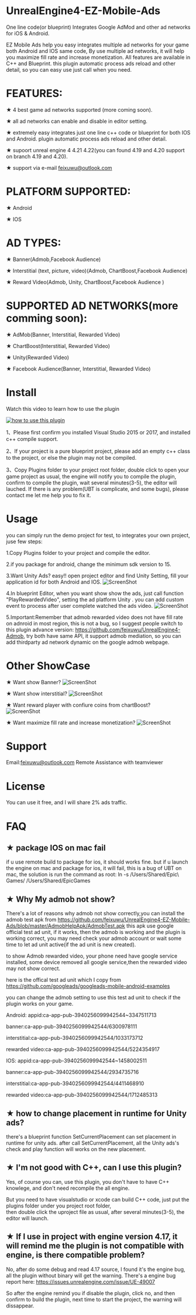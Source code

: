 # UnrealEngine4-EZ-Mobile-Ads
One line code(or blueprint) Integrates Google AdMod and other ad networks for iOS &amp; Android.

EZ Mobile Ads help you easy integrates multiple ad networks for your game both Android and IOS same code, 
By use multiple ad networks, it will  help you maximize fill rate and increase monetization.
All features are available in C++ and Blueprint. this plugin automatic process ads reload and other detail, so
 you can easy use just call when you need.
 

# FEATURES: 
★ 4 best game ad networks supported (more coming soon).

★  all ad  networks  can enable and disable in editor setting.

★  extremely easy  integrates just one line c++ code or blueprint for both IOS and Android. plugin automatic process ads reload
  and other detail.

★  supoort unreal engine 4 4.21 4.22(you can found 4.19 and 4.20 support on branch 4.19 and 4.20).

★ support via e-mail feixuwu@outlook.com


# PLATFORM SUPPORTED:
★ Android

★ IOS

# AD TYPES:
★ Banner(Admob,Facebook Audience)

★ Interstitial (text, picture, video)(Admob, ChartBoost,Facebook Audience)

★ Reward Video(Admob, Unity, ChartBoost,Facebook Audience )

# SUPPORTED AD NETWORKS(more comming soon): 
★ AdMob(Banner, Interstitial, Rewarded Video)

★ ChartBoost(Interstitial, Rewarded Video)

★ Unity(Rewarded Video)

★ Facebook Audience(Banner, Interstitial, Rewarded Video)


# Install

Watch this video to learn how to use the plugin

[![how to use this plugin](https://img.youtube.com/vi/DRtkq0ewTz4/0.jpg)](https://youtu.be/DRtkq0ewTz4)

1、Please first confirm you installed Visual Studio 2015 or 2017, and installed c++ compile support.

2、If your project is a pure blueprint project, please add an empty c++ class to the project, or else the plugin may not be compiled.

3、Copy Plugins folder to your project root folder, double click to open your game project as usual, the engine will 
 notify you to compile the plugin, confirm to compile the plugin, wait several minutes(3-5), the editor will lauched. If there is  any problem(UBT is complicate, and some bugs), please contact me let me help you to fix it.


# Usage
  you can simply run the demo project for test, to integrates your own project, juse few steps:
  
1.Copy Plugins folder to your project and compile the editor.

2.if you package for android, change the minimum sdk version to 15.

3.Want Unity Ads? easy!!
      open project editor and find Unity Setting,  fill your application id for both Android and IOS.
      ![ScreenShot](docs/config.PNG)
      
4.In blueprint Editor, when you want show show the ads, just call function "PlayRewardedVideo",  setting the ad platform Unity . 
       you can add custom event to process after user complete watched the ads video.
	![ScreenShot](docs/call.PNG)
	
5.Important:Remember that admob rewarded video  does not have fill rate on adnroid in most region, this is not a bug, so I suggest people switch to this plugin
 advance version: https://github.com/feixuwu/UnrealEngine4-Admob, try both have same API, it support admob mediation, 
 so you can add thirdparty ad network dynamic on the google admob webpage.
 

	  
# Other ShowCase
★ Want show Banner?
	![ScreenShot](docs/banner.PNG)

★ Want show interstitial?
	![ScreenShot](docs/interstitial.PNG)
	 
★ Want reward player with confiure coins from chartBoost?  
	![ScreenShot](docs/chartboost.PNG)
	
	
★ Want maximize fill rate and increase monetization?
	![ScreenShot](docs/max.PNG)
	
	
# Support
  
  Email:feixuwu@outlook.com
  Remote Assistance with teamviewer
  
# License
You can use it free, and I will share 2% ads traffic.
  

# FAQ
## ★ package IOS on mac fail
  if u use remote build to package for ios, it should works fine.
  but if u launch the engine on mac and package for ios, it will fail, this is a bug of UBT on mac,
  the solution is run the command as root:
  ln -s /Users/Shared/Epic\ Games/ /Users/Shared/EpicGames
  

## ★ Why My admob not show?
  There's a lot of reasons why admob not show correctly,you can install the admob test apk from 
  https://github.com/feixuwu/UnrealEngine4-EZ-Mobile-Ads/blob/master/AdmobHelpApk/AdmobTest.apk
  this apk use google official test ad unit, if it works, then the admob is working and the plugin is working correct,
  you may need check your admob account or wait some time to let ad unit active(if the ad unit is new created).
  
  to show Admob rewarded video, your phone need have google service installed, some device removed all google service,then
  the rewarded video may not show correct.
  
  here is the offical test ad unit which I copy from 
  https://github.com/googleads/googleads-mobile-android-examples
  
  you can change the admob setting to use this test ad unit to check if the plugin works on your game.
  
  Android:
  appid:ca-app-pub-3940256099942544~3347511713
  
  banner:ca-app-pub-3940256099942544/6300978111
  
  interstitial:ca-app-pub-3940256099942544/1033173712
  
  rewarded video:ca-app-pub-3940256099942544/5224354917
  
  IOS:
  appid:ca-app-pub-3940256099942544~1458002511
  
  banner:ca-app-pub-3940256099942544/2934735716
  
  interstitial:ca-app-pub-3940256099942544/4411468910
  
  rewarded video:ca-app-pub-3940256099942544/1712485313
  
## ★ how to change placement in runtime for Unity ads?
  
  there's a blueprint function SetCurrentPlacement can set placement in runtime for unity ads.
  after call SetCurrentPlacement, all the Unity ads's check and play function  will works on the new placement.

## ★ I'm not good with C++, can I use this plugin?

  Yes, of course you can, use this plugin, you don't have to have C++ knowlege, and don't need recompile the all engine. 
  
  But you need to have visualstudio or xcode can build C++ code, just put the plugins folder under you project root folder,  
  then double click the uproject file as usual, after several minutes(3-5), the editor will launch.
  
## ★ If I use in project with engine version 4.17, it will remind me the plugin is not compatible with engine, is there compatible problem?

 No, after do some debug and read 4.17 source, I found it's the engine bug, all the plugin without binary will get the warning.
 There's a engine bug report here: https://issues.unrealengine.com/issue/UE-49007
 
 So after the engine remind you if disable the plugin, click no, and then confirm to build the plugin, next time to start the project,
 the warning will dissappear.
